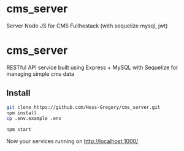 # cms_server
Server Node JS for CMS Fullhestack (with sequelize mysql, jwt)


# cms_server
RESTful API service built using Express + MySQL with Sequelize for managing simple cms data

## Install

```sh
git clone https://github.com/Hess-Gregory/cms_server.git
npm install
cp .env.example .env
```


```sh
npm start
```

Now your services running on [http://localhost:1000/](http://localhost:1000/)